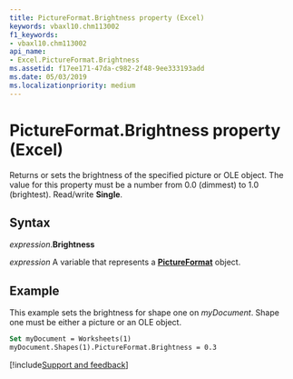 ```yaml
---
title: PictureFormat.Brightness property (Excel)
keywords: vbaxl10.chm113002
f1_keywords:
- vbaxl10.chm113002
api_name:
- Excel.PictureFormat.Brightness
ms.assetid: f17ee171-47da-c982-2f48-9ee333193add
ms.date: 05/03/2019
ms.localizationpriority: medium
---
```



# PictureFormat.Brightness property (Excel)

Returns or sets the brightness of the specified picture or OLE object. The value for this property must be a number from 0.0 (dimmest) to 1.0 (brightest). Read/write **Single**.


## Syntax

_expression_.**Brightness**

_expression_ A variable that represents a **[PictureFormat](Excel.PictureFormat.md)** object.


## Example

This example sets the brightness for shape one on _myDocument_. Shape one must be either a picture or an OLE object.

```vb
Set myDocument = Worksheets(1) 
myDocument.Shapes(1).PictureFormat.Brightness = 0.3
```




[!include[Support and feedback](~/includes/feedback-boilerplate.md)]